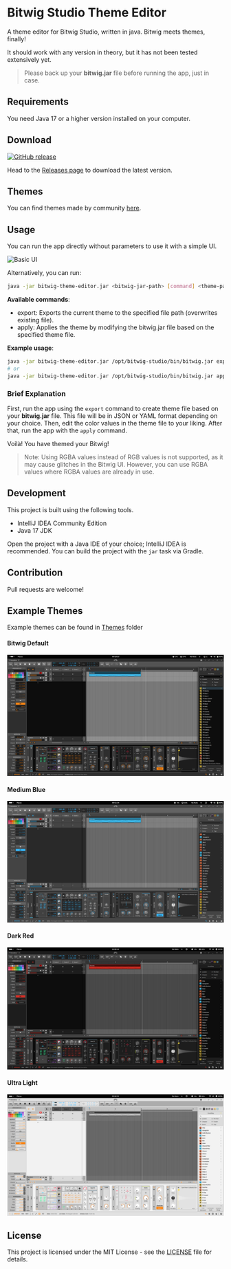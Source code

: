 
# Bitwig Studio Theme Editor

A theme editor for Bitwig Studio, written in java. Bitwig meets themes, finally!

It should work with any version in theory, but it has not been tested extensively yet.

> Please back up your **bitwig.jar** file before running the app, just in case.

## Requirements

You need Java 17 or a higher version installed on your computer.

## Download

[![GitHub release](https://img.shields.io/github/release/Berikai/bitwig-theme-editor.svg)](https://github.com/Berikai/bitwig-theme-editor/releases/latest)

Head to the [Releases page](https://github.com/Berikai/bitwig-theme-editor/releases) to download the latest version.

## Themes

You can find themes made by community [here](https://github.com/Berikai/awesome-bitwig-themes).

## Usage

You can run the app directly without parameters to use it with a simple UI.

![Basic UI](https://github.com/Berikai/bitwig-theme-editor/assets/18515671/8c76c8c6-30b4-43cf-9043-17759e744d75)

Alternatively, you can run:
```bash
java -jar bitwig-theme-editor.jar <bitwig-jar-path> [command] <theme-path>
```

**Available commands**:

- export: Exports the current theme to the specified file path (overwrites existing file). 
- apply: Applies the theme by modifying the bitwig.jar file based on the specified theme file.

**Example usage**:
```bash
java -jar bitwig-theme-editor.jar /opt/bitwig-studio/bin/bitwig.jar export current-bitwig-theme.yaml
# or
java -jar bitwig-theme-editor.jar /opt/bitwig-studio/bin/bitwig.jar apply current-bitwig-theme.json
```

### Brief Explanation

First, run the app using the `export` command to create theme file based on your **bitwig.jar** file. This file will be in JSON or YAML format depending on your choice. Then, edit the color values in the theme file to your liking. After that, run the app with the `apply` command. 

Voilà! You have themed your Bitwig!

> Note: Using RGBA values instead of RGB values is not supported, as it may cause glitches in the Bitwig UI. However, you can use RGBA values where RGBA values are already in use.

## Development

This project is built using the following tools.

- IntelliJ IDEA Community Edition
- Java 17 JDK

Open the project with a Java IDE of your choice; IntelliJ IDEA is recommended. You can build the project with the `jar` task via Gradle.

## Contribution

Pull requests are welcome!

## Example Themes

Example themes can be found in [Themes](themes) folder

#### Bitwig Default

![Default Theme](themes/default.png)

#### Medium Blue

![Medium Blue Theme](themes/medium_blue.png)

#### Dark Red

![Dark Red Theme](themes/dark_red.png)

#### Ultra Light

![Ultra Light Theme](themes/ultra_light.png)

## License

This project is licensed under the MIT License - see the [LICENSE](LICENSE) file for details.

